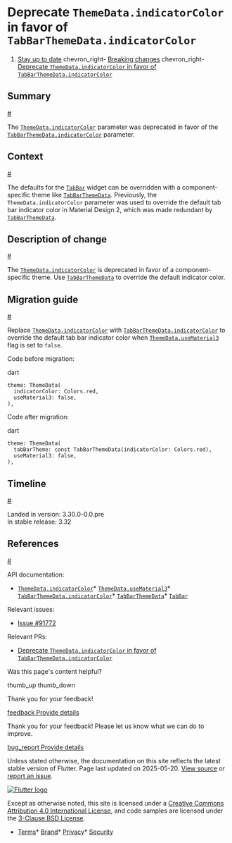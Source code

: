 Deprecate `ThemeData.indicatorColor` in favor of `TabBarThemeData.indicatorColor`
=================================================================================

1. [Stay up to date](/release) chevron\_right- [Breaking changes](/release/breaking-changes) chevron\_right- [Deprecate `ThemeData.indicatorColor` in favor of `TabBarThemeData.indicatorColor`](/release/breaking-changes/deprecate-themedata-indicatorcolor)

Summary
-------

[#](#summary)

The [`ThemeData.indicatorColor`](https://api.flutter.dev/flutter/material/ThemeData/indicatorColor.html) parameter was deprecated in favor of the [`TabBarThemeData.indicatorColor`](https://api.flutter.dev/flutter/material/TabBarThemeData/indicatorColor.html) parameter.

Context
-------

[#](#context)

The defaults for the [`TabBar`](https://api.flutter.dev/flutter/material/TabBar-class.html) widget can be overridden with a component-specific theme like [`TabBarThemeData`](https://api.flutter.dev/flutter/material/TabBarThemeData-class.html). Previously, the `ThemeData.indicatorColor` parameter was used to override the default tab bar indicator color in Material Design 2, which was made redundant by [`TabBarThemeData`](https://api.flutter.dev/flutter/material/TabBarThemeData-class.html).

Description of change
---------------------

[#](#description-of-change)

The [`ThemeData.indicatorColor`](https://api.flutter.dev/flutter/material/ThemeData/indicatorColor.html) is deprecated in favor of a component-specific theme. Use [`TabBarThemeData`](https://api.flutter.dev/flutter/material/TabBarThemeData-class.html) to override the default indicator color.

Migration guide
---------------

[#](#migration-guide)

Replace [`ThemeData.indicatorColor`](https://api.flutter.dev/flutter/material/ThemeData/indicatorColor.html) with [`TabBarThemeData.indicatorColor`](https://api.flutter.dev/flutter/material/TabBarThemeData/indicatorColor.html) to override the default tab bar indicator color when [`ThemeData.useMaterial3`](https://api.flutter.dev/flutter/material/ThemeData/useMaterial3.html) flag is set to `false`.

Code before migration:

dart

```
theme: ThemeData(
  indicatorColor: Colors.red,
  useMaterial3: false,
),
```

Code after migration:

dart

```
theme: ThemeData(
  tabBarTheme: const TabBarThemeData(indicatorColor: Colors.red),
  useMaterial3: false,
),
```

Timeline
--------

[#](#timeline)

Landed in version: 3.30.0-0.0.pre  
 In stable release: 3.32

References
----------

[#](#references)

API documentation:

* [`ThemeData.indicatorColor`](https://api.flutter.dev/flutter/material/ThemeData/indicatorColor.html)* [`ThemeData.useMaterial3`](https://api.flutter.dev/flutter/material/ThemeData/useMaterial3.html)* [`TabBarThemeData.indicatorColor`](https://api.flutter.dev/flutter/material/TabBarThemeData/indicatorColor.html)* [`TabBarThemeData`](https://api.flutter.dev/flutter/material/TabBarThemeData-class.html)* [`TabBar`](https://api.flutter.dev/flutter/material/TabBar-class.html)

Relevant issues:

* [Issue #91772](https://github.com/flutter/flutter/issues/91772)

Relevant PRs:

* [Deprecate `ThemeData.indicatorColor` in favor of `TabBarThemeData.indicatorColor`](https://github.com/flutter/flutter/pull/160024)

Was this page's content helpful?

thumb\_up thumb\_down

Thank you for your feedback!

 [feedback Provide details](https://github.com/flutter/website/issues/new?template=1_page_issue.yml&&page-url=https://docs.flutter.dev/release/breaking-changes/deprecate-themedata-indicatorcolor/&page-source=https://github.com/flutter/website/tree/main/src/content/release/breaking-changes/deprecate-themedata-indicatorcolor.md)

Thank you for your feedback! Please let us know what we can do to improve.

 [bug\_report Provide details](https://github.com/flutter/website/issues/new?template=1_page_issue.yml&&page-url=https://docs.flutter.dev/release/breaking-changes/deprecate-themedata-indicatorcolor/&page-source=https://github.com/flutter/website/tree/main/src/content/release/breaking-changes/deprecate-themedata-indicatorcolor.md)

Unless stated otherwise, the documentation on this site reflects the latest stable version of Flutter. Page last updated on 2025-05-20. [View source](https://github.com/flutter/website/tree/main/src/content/release/breaking-changes/deprecate-themedata-indicatorcolor.md) or [report an issue](https://github.com/flutter/website/issues/new?template=1_page_issue.yml&&page-url=https://docs.flutter.dev/release/breaking-changes/deprecate-themedata-indicatorcolor/&page-source=https://github.com/flutter/website/tree/main/src/content/release/breaking-changes/deprecate-themedata-indicatorcolor.md "Report an issue with this page").

[![Flutter logo](/assets/images/branding/flutter/logo+text/horizontal/white.svg)](https://flutter.dev)

Except as otherwise noted, this site is licensed under a [Creative Commons Attribution 4.0 International License](https://creativecommons.org/licenses/by/4.0/), and code samples are licensed under the [3-Clause BSD License](https://opensource.org/licenses/BSD-3-Clause).

* [Terms](/tos "Terms of use")* [Brand](/brand "Brand usage guidelines")* [Privacy](https://policies.google.com/privacy "Privacy policy")* [Security](/security "Security philosophy and practices")

   